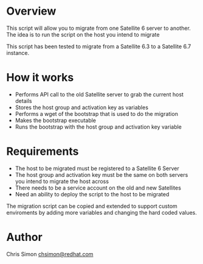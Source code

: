 # Overview

This script will allow you to migrate from one Satellite 6 server to another. The idea is to run the script on the host you intend to migrate 

This script has been tested to migrate from a Satellite 6.3 to a Satellite 6.7 instance. 

# How it works

* Performs API call to the old Satellite server to grab the current host details
* Stores the host group and activation key as variables
* Performs a wget of the bootstrap that is used to do the migration
* Makes the bootstrap executable
* Runs the bootstrap with the host group and activation key variable


# Requirements

* The host to be migrated must be registered to a Satellite 6 Server
* The host group and activation key must be the same on both servers you intend to migrate the host across
* There needs to be a service account on the old and new Satellites
* Need an ability to deploy the script to the host to be migrated

The migration script can be copied and extended to support custom enviroments by adding more variables and changing the hard coded values.

# Author

Chris Simon
chsimon@redhat.com  
